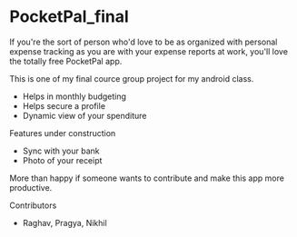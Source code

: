 # PocketPal_final
If you're the sort of person who'd love to be as organized with 
personal expense tracking as you are with your expense reports at work, 
you'll love the totally free PocketPal app.

This is one of my final cource group project for my android class.
- Helps in monthly budgeting 
- Helps secure a profile
- Dynamic view of your spenditure

Features under construction
- Sync with your bank 
- Photo of your receipt 


More than happy if someone wants to contribute and make this app more 
productive. 

Contributors 
- Raghav, Pragya, Nikhil

